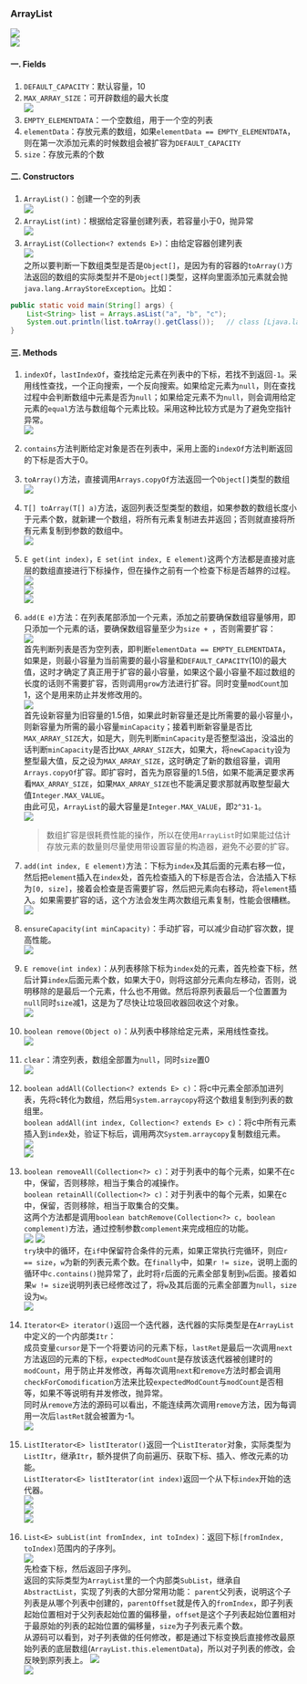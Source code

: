 ### ArrayList
![](../../imgs/ArrayList2.png)  
![](../../imgs/ArrayList.png)  
#### 一. Fields
1. `DEFAULT_CAPACITY`：默认容量，10
2. `MAX_ARRAY_SIZE`：可开辟数组的最大长度  
![](../../imgs/2018-12-21_095929.png)  
3. `EMPTY_ELEMENTDATA`：一个空数组，用于一个空的列表
4. `elementData`：存放元素的数组，如果`elementData == EMPTY_ELEMENTDATA`，则在第一次添加元素的时候数组会被扩容为`DEFAULT_CAPACITY`
5. `size`：存放元素的个数
#### 二. Constructors
1. `ArrayList()`：创建一个空的列表   
![](../../imgs/2018-12-21_101414.png)
2. `ArrayList(int)`：根据给定容量创建列表，若容量小于0，抛异常   
![](../../imgs/2018-12-21_100802.png)  
3. `ArrayList(Collection<? extends E>)`：由给定容器创建列表  
![](../../imgs/2018-12-21_100927.png)   
之所以要判断一下数组类型是否是`Object[]`，是因为有的容器的`toArray()`方法返回的数组的实际类型并不是`Object[]`类型，这样向里面添加元素就会抛`java.lang.ArrayStoreException`。比如：   
```java
public static void main(String[] args) {
    List<String> list = Arrays.asList("a", "b", "c");
    System.out.println(list.toArray().getClass());   // class [Ljava.lang.String;
}
```
#### 三. Methods
1. `indexOf`，`lastIndexOf`，查找给定元素在列表中的下标，若找不到返回`-1`。采用线性查找，一个正向搜索，一个反向搜索。如果给定元素为`null`，则在查找过程中会判断数组中元素是否为`null`；如果给定元素不为`null`，则会调用给定元素的`equal`方法与数组每个元素比较。采用这种比较方式是为了避免空指针异常。   
![](../../imgs/2018-12-21_103357.png)   
2. `contains`方法判断给定对象是否在列表中，采用上面的`indexOf`方法判断返回的下标是否大于0。
3. `toArray()`方法，直接调用`Arrays.copyOf`方法返回一个`Object[]`类型的数组  
![](../../imgs/2018-12-21_103856.png)  
4. `T[] toArray(T[] a)`方法，返回列表泛型类型的数组，如果参数的数组长度小于元素个数，就新建一个数组，将所有元素复制进去并返回；否则就直接将所有元素复制到参数的数组中。   
![](../../imgs/2018-12-21_104139.png)   
5. `E get(int index)`，`E set(int index, E element)`这两个方法都是直接对底层的数组直接进行下标操作，但在操作之前有一个检查下标是否越界的过程。   
![](../../imgs/2018-12-21_104509.png)  
![](../../imgs/2018-12-21_104536.png)  
![](../../imgs/2018-12-21_104633.png)   
6. `add(E e)`方法：在列表尾部添加一个元素，添加之前要确保数组容量够用，即只添加一个元素的话，要确保数组容量至少为`size + `，否则需要扩容：   
    ![](../../imgs/2018-12-21_111433.png)  
    首先判断列表是否为空列表，即判断`elementData == EMPTY_ELEMENTDATA`，如果是，则最小容量为当前需要的最小容量和`DEFAULT_CAPACITY`(10)的最大值，这时才确定了真正用于扩容的最小容量，如果这个最小容量不超过数组的长度的话则不需要扩容，否则调用`grow`方法进行扩容。同时变量`modCount`加1，这个是用来防止并发修改用的。   
    ![](../../imgs/2018-12-21_111516.png)   
    首先设新容量为旧容量的1.5倍，如果此时新容量还是比所需要的最小容量小，则新容量为所需的最小容量`minCapacity`；接着判断新容量是否比`MAX_ARRAY_SIZE`大，如是大，则先判断`minCapacity`是否整型溢出，没溢出的话判断`minCapacity`是否比`MAX_ARRAY_SIZE`大，如果大，将`newCapacity`设为整型最大值，反之设为`MAX_ARRAY_SIZE`，这时确定了新的数组容量，调用`Arrays.copyOf`扩容。即扩容时，首先为原容量的1.5倍，如果不能满足要求再看`MAX_ARRAY_SIZE`，如果`MAX_ARRAY_SIZE`也不能满足要求那就再取整型最大值`Integer.MAX_VALUE`。    
    由此可见，`ArrayList`的最大容量是`Integer.MAX_VALUE`，即`2^31-1`。   
    ![](../../imgs/2018-12-21_111555.png)  
    > 数组扩容是很耗费性能的操作，所以在使用`ArrayList`时如果能过估计存放元素的数量则尽量使用带设置容量的构造器，避免不必要的扩容。   

7. `add(int index, E element)`方法：下标为`index`及其后面的元素右移一位，然后把`element`插入在`index`处，首先检查插入的下标是否合法，合法插入下标为`[0, size]`，接着会检查是否需要扩容，然后把元素向右移动，将`element`插入。如果需要扩容的话，这个方法会发生两次数组元素复制，性能会很糟糕。   
![](../../imgs/2018-12-21_155403.png)   
8. `ensureCapacity(int minCapacity)`：手动扩容，可以减少自动扩容次数，提高性能。   
![](../../imgs/2018-12-21_205234.png)
9. `E remove(int index)`：从列表移除下标为`index`处的元素，首先检查下标，然后计算`index`后面元素个数，如果大于0，则将这部分元素向左移动，否则，说明移除的是最后一个元素，什么也不用做。然后将原列表最后一个位置置为`null`同时`size`减1，这是为了尽快让垃圾回收器回收这个对象。   
![](../../imgs/2018-12-21_160224.png)  
10. `boolean remove(Object o)`：从列表中移除给定元素，采用线性查找。  
![](../../imgs/2018-12-21_160609.png)
11. `clear`：清空列表，数组全部置为`null`，同时`size`置0  
![](../../imgs/2018-12-21_160949.png)
12. `boolean addAll(Collection<? extends E> c)`：将c中元素全部添加进列表，先将c转化为数组，然后用`System.arraycopy`将这个数组复制到列表的数组里。  
    `boolean addAll(int index, Collection<? extends E> c)`：将c中所有元素插入到`index`处，验证下标后，调用两次`System.arraycopy`复制数组元素。  
![](../../imgs/2018-12-21_161206.png)  
![](../../imgs/2018-12-21_162029.png)  
13. `boolean removeAll(Collection<?> c)`：对于列表中的每个元素，如果不在c中，保留，否则移除，相当于集合的减操作。  
    `boolean retainAll(Collection<?> c)`：对于列表中的每个元素，如果在c中，保留，否则移除，相当于取集合的交集。  
    这两个方法都是调用`boolean batchRemove(Collection<?> c, boolean complement)`方法，通过控制参数`complement`来完成相应的功能。   
    ![](../../imgs/2018-12-21_164050.png)   ![](../../imgs/2018-12-21_164121.png)  
    `try`块中的循环，在`if`中保留符合条件的元素，如果正常执行完循环，则应`r == size`，`w`为新的列表元素个数。在`finally`中，如果`r != size`，说明上面的循环中`c.contains()`抛异常了，此时将`r`后面的元素全部复制到`w`后面。接着如果`w != size`说明列表已经修改过了，将`w`及其后面的元素全部置为`null`，`size`设为`w`。   
    ![](../../imgs/2018-12-21_164201.png)
14. `Iterator<E> iterator()`返回一个迭代器，迭代器的实际类型是在`ArrayList`中定义的一个内部类`Itr`：  
    成员变量`cursor`是下一个将要访问的元素下标，`lastRet`是最后一次调用`next`方法返回的元素的下标，`expectedModCount`是存放该迭代器被创建时的`modCount`，用于防止并发修改，再每次调用`next`和`remove`方法时都会调用`checkForComodification`方法来比较`expectedModCount`与`modCount`是否相等，如果不等说明有并发修改，抛异常。  
    同时从`remove`方法的源码可以看出，不能连续两次调用`remove`方法，因为每调用一次后`lastRet`就会被置为-1。    
    ![](../../imgs/2018-12-21_180221.png)
15. `ListIterator<E> listIterator()`返回一个`ListIterator`对象，实际类型为`ListItr`，继承`Itr`，额外提供了向前遍历、获取下标、插入、修改元素的功能。   
    `ListIterator<E> listIterator(int index)`返回一个从下标`index`开始的迭代器。       
    ![](../../imgs/2018-12-21_185147.png)    
    ![](../../imgs/2018-12-21_204235.png)   
    ![](../../imgs/2018-12-21_185235.png)
16. `List<E> subList(int fromIndex, int toIndex)`：返回下标`[fromIndex, toIndex)`范围内的子序列。   
    ![](../../imgs/2018-12-21_191716.png)  
    先检查下标，然后返回子序列。  
    返回的实际类型为`ArrayList`里的一个内部类`SubList`，继承自`AbstractList`，实现了列表的大部分常用功能： 
    `parent`父列表，说明这个子列表是从哪个列表中创建的，`parentOffset`就是传入的`fromIndex`，即子列表起始位置相对于父列表起始位置的偏移量，`offset`是这个子列表起始位置相对于最原始的列表的起始位置的偏移量，`size`为子列表元素个数。  
    从源码可以看到，对子列表做的任何修改，都是通过下标变换后直接修改最原始列表的底层数组(`ArrayList.this.elementData`)，所以对子列表的修改，会反映到原列表上。
    ![](../../imgs/2018-12-21_192502.png)     
    ![](../../imgs/2018-12-21_192517.png)
    
